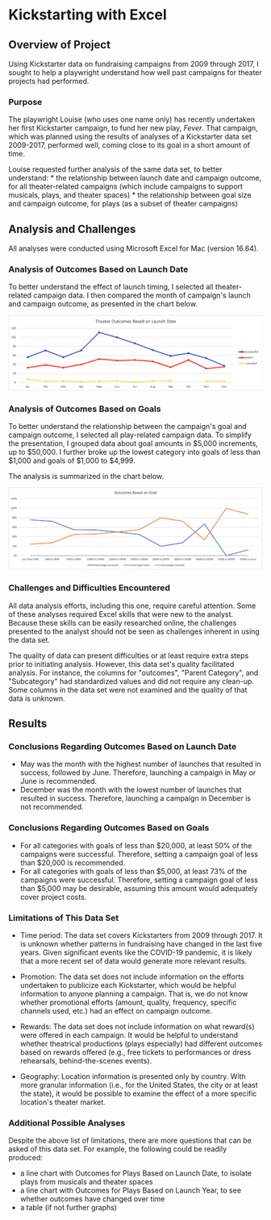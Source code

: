 # Kickstarting with Excel

## Overview of Project
Using Kickstarter data on fundraising campaigns from 2009 through 2017, I sought to help a playwright understand how well past campaigns for theater projects had performed. 

### Purpose
The playwright Louise (who uses one name only) has recently undertaken her first Kickstarter campaign, to fund her new play, _Fever_. That campaign, which was planned using the results of analyses of a Kickstarter data set 2009-2017, performed well, coming close to its goal in a short amount of time. 

Louise requested further analysis of the same data set, to better understand:
    * the relationship between launch date and campaign outcome, for all theater-related campaigns (which include campaigns to support musicals, plays, and theater spaces)
    * the relationship between goal size and campaign outcome, for plays (as a subset of theater campaigns)

## Analysis and Challenges
All analyses were conducted using Microsoft Excel for Mac (version 16.64).

### Analysis of Outcomes Based on Launch Date
To better understand the effect of launch timing, I selected all theater-related campaign data. I then compared the month of campaign's launch and campaign outcome, as presented in the chart below.

![line chart comparing campaign outcome with month of campaign launch ](https://github.com/larabjork/kickstarter-challenge/blob/main/Resources/Theater_Outcomes_vs_Launch.png)

### Analysis of Outcomes Based on Goals
To better understand the relationship between the campaign's goal and campaign outcome, I selected all play-related campaign data. To simplify the presentation, I grouped data about goal amounts in $5,000 increments, up to $50,000. I further broke up the lowest category into goals of less than $1,000 and goals of $1,000 to $4,999.

The analysis is summarized in the chart below.

![line chart comparing size of goal and campaign outcome](https://github.com/larabjork/kickstarter-challenge/blob/main/Resources/Outcomes_vs_Goals.png)

### Challenges and Difficulties Encountered
All data analysis efforts, including this one, require careful attention. Some of these analyses required Excel skills that were new to the analyst. Because these skills can be easily researched online, the challenges presented to the analyst should not be seen as challenges inherent in using the data set.

The quality of data can present difficulties or at least require extra steps prior to initiating analysis. However, this data set's quality facilitated analysis. For instance, the columns for "outcomes", "Parent Category", and "Subcategory" had standardized values and did not require any clean-up. Some columns in the data set were not examined and the quality of that data is unknown.

## Results

### Conclusions Regarding Outcomes Based on Launch Date
* May was the month with the highest number of launches that resulted in success, followed by June. Therefore, launching a campaign in May or June is recommended.
* December was the month with the lowest number of launches that resulted in success. Therefore, launching a campaign in December is not recommended.

### Conclusions Regarding Outcomes Based on Goals
* For all categories with goals of less than $20,000, at least 50% of the campaigns were successful. Therefore, setting a campaign goal of less than $20,000 is recommended.
* For all categories with goals of less than $5,000, at least 73% of the campaigns were successful. Therefore, setting a campaign goal of less than $5,000 may be desirable, assuming this amount would adequately cover project costs.

### Limitations of This Data Set
* Time period: The data set covers Kickstarters from 2009 through 2017. It is unknown whether patterns in fundraising have changed in the last five years. Given significant events like the COVID-19 pandemic, it is likely that a more recent set of data would generate more relevant results.

* Promotion: The data set does not include information on the efforts undertaken to publicize each Kickstarter, which would be helpful information to anyone planning a campaign. That is, we do not know whether promotional efforts (amount, quality, frequency, specific channels used, etc.) had an effect on campaign outcome.

* Rewards: The data set does not include information on what reward(s) were offered in each campaign. It would be helpful to understand whether theatrical productions (plays especially) had different outcomes based on rewards offered (e.g., free tickets to performances or dress rehearsals, behind-the-scenes events).

* Geography: Location information is presented only by country. With more granular information (i.e., for the United States, the city or at least the state), it would be possible to examine the effect of a more specific location's theater market.

### Additional Possible Analyses
Despite the above list of limitations, there are more questions that can be asked of this data set. For example, the following could be readily produced:

* a line chart with Outcomes for Plays Based on Launch Date, to isolate plays from musicals and theater spaces
* a line chart with Outcomes for Plays Based on Launch Year, to see whether outcomes have changed over time
* a table (if not further graphs) 


